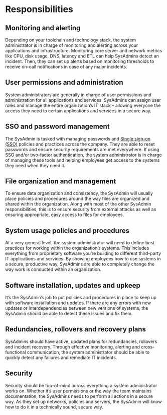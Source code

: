 # Responsibilities

## **Monitoring and alerting**

 Depending on your toolchain and technology stack, the system administrator is in charge of monitoring and alerting across your applications and infrastructure. Monitoring core server and network metrics like CPU, disk usage, DNS, latency and ETL can help SysAdmins detect an incident. Then, they can set up alerts based on monitoring thresholds to receive on-call notifications in case of any major incidents.

##  **User permissions and administration**

System administrators are generally in charge of user permissions and administration for all applications and services. SysAdmins can assign user roles and manage the entire organization’s IT stack – allowing everyone the access they need to certain applications and services in a secure way.

## **SSO and password management**

The SysAdmin is tasked with managing passwords and [Single sign-on \(SSO\)](https://en.wikipedia.org/wiki/Single_sign-on) policies and practices across the company. They are able to reset passwords and ensure security requirements are met everywhere. If using SSO and/or two-factor authentication, the system administrator is in charge of managing these tools and helping employees get access to the systems they need when they need it.

## **File organization and management**

To ensure data organization and consistency, the SysAdmin will usually place policies and procedures around the way files are organized and shared within the organization. Along with most of the other SysAdmin responsibilities, this is to ensure security from external attacks as well as ensuring appropriate, easy access to files for employees.

## **System usage policies and procedures**

 At a very general level, the system administrator will need to define best practices for working within the organization’s systems. This includes everything from proprietary software you’re building to different third-party IT applications and services. By showing employees how to use systems in a secure, productive way, SysAdmins are able to completely change the way work is conducted within an organization.

## **Software installation, updates and upkeep**

 It’s the SysAdmin’s job to put policies and procedures in place to keep up with software installation and updates. If there are any errors with new updates or interdependencies between new versions of systems, the SysAdmin should be able to detect these issues and fix them.

## **Redundancies, rollovers and recovery plans**

 SysAdmins should have active, updated plans for redundancies, rollovers and incident recovery. Through effective monitoring, alerting and cross-functional communication, the system administrator should be able to quickly detect any failures and remediate IT incidents.

## **Security**

Security should be top-of-mind across everything a system administrator works on. Whether it’s user permissions or the way the team maintains documentation, the SysAdmins needs to perform all actions in a secure way. As they set up networks, policies and servers, the SysAdmin will know how to do it in a technically sound, secure way.

